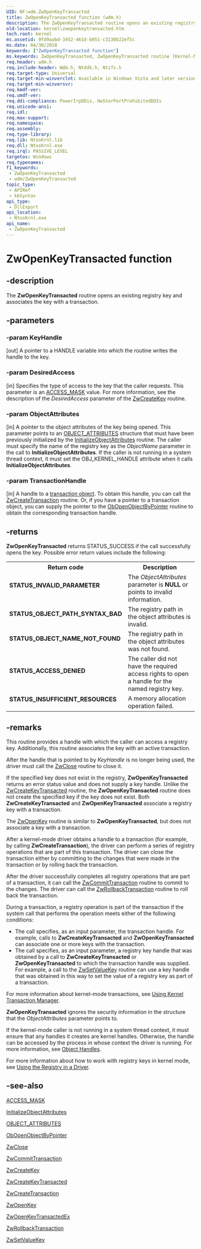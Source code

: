 ```yaml
---
UID: NF:wdm.ZwOpenKeyTransacted
title: ZwOpenKeyTransacted function (wdm.h)
description: The ZwOpenKeyTransacted routine opens an existing registry key and associates the key with a transaction.
old-location: kernel\zwopenkeytransacted.htm
tech.root: kernel
ms.assetid: 9fd9aabd-3452-461d-b051-c3130b22ef5c
ms.date: 04/30/2018
keywords: ["ZwOpenKeyTransacted function"]
ms.keywords: ZwOpenKeyTransacted, ZwOpenKeyTransacted routine [Kernel-Mode Driver Architecture], k111_e4192ee9-7dba-48d2-81be-38b33ff0b1d6.xml, kernel.zwopenkeytransacted, wdm/ZwOpenKeyTransacted
req.header: wdm.h
req.include-header: Wdm.h, Ntddk.h, Ntifs.h
req.target-type: Universal
req.target-min-winverclnt: Available in Windows Vista and later versions of the Windows operating system.
req.target-min-winversvr: 
req.kmdf-ver: 
req.umdf-ver: 
req.ddi-compliance: PowerIrpDDis, HwStorPortProhibitedDDIs
req.unicode-ansi: 
req.idl: 
req.max-support: 
req.namespace: 
req.assembly: 
req.type-library: 
req.lib: NtosKrnl.lib
req.dll: NtosKrnl.exe
req.irql: PASSIVE_LEVEL
targetos: Windows
req.typenames: 
f1_keywords:
 - ZwOpenKeyTransacted
 - wdm/ZwOpenKeyTransacted
topic_type:
 - APIRef
 - kbSyntax
api_type:
 - DllExport
api_location:
 - NtosKrnl.exe
api_name:
 - ZwOpenKeyTransacted
---
```


# ZwOpenKeyTransacted function


## -description

The <b>ZwOpenKeyTransacted</b> routine opens an existing registry key and associates the key with a transaction.

## -parameters

### -param KeyHandle 

[out]
A pointer to a HANDLE variable into which the routine writes the handle to the key.

### -param DesiredAccess 

[in]
Specifies the type of access to the key that the caller requests. This parameter is an <a href="/windows-hardware/drivers/kernel/access-mask">ACCESS_MASK</a> value. For more information, see the description of the <i>DesiredAccess</i> parameter of the <a href="/windows-hardware/drivers/ddi/wdm/nf-wdm-zwcreatekey">ZwCreateKey</a> routine.

### -param ObjectAttributes 

[in]
A pointer to the object attributes of the key being opened. This parameter points to an <a href="/windows/win32/api/ntdef/ns-ntdef-_object_attributes">OBJECT_ATTRIBUTES</a> structure that must have been previously initialized by the <a href="/windows/win32/api/ntdef/nf-ntdef-initializeobjectattributes">InitializeObjectAttributes</a> routine. The caller must specify the name of the registry key as the <i>ObjectName</i> parameter in the call to <b>InitializeObjectAttributes</b>. If the caller is not running in a system thread context, it must set the OBJ_KERNEL_HANDLE attribute when it calls <b>InitializeObjectAttributes</b>.

### -param TransactionHandle 

[in]
A handle to a <a href="/windows-hardware/drivers/kernel/transaction-objects">transaction object</a>. To obtain this handle, you can call the <a href="/windows-hardware/drivers/ddi/wdm/nf-wdm-ntcreatetransaction">ZwCreateTransaction</a> routine. Or, if you have a pointer to a transaction object, you can supply the pointer to the <a href="/windows-hardware/drivers/ddi/ntifs/nf-ntifs-obopenobjectbypointer">ObOpenObjectByPointer</a> routine to obtain the corresponding transaction handle.

## -returns

<b>ZwOpenKeyTransacted</b> returns STATUS_SUCCESS if the call successfully opens the key. Possible error return values include the following:

<table>
<tr>
<th>Return code</th>
<th>Description</th>
</tr>
<tr>
<td width="40%">
<dl>
<dt><b>STATUS_INVALID_PARAMETER</b></dt>
</dl>
</td>
<td width="60%">
The <i>ObjectAttributes</i> parameter is <b>NULL</b> or points to invalid information.

</td>
</tr>
<tr>
<td width="40%">
<dl>
<dt><b>STATUS_OBJECT_PATH_SYNTAX_BAD</b></dt>
</dl>
</td>
<td width="60%">
The registry path in the object attributes is invalid.

</td>
</tr>
<tr>
<td width="40%">
<dl>
<dt><b>STATUS_OBJECT_NAME_NOT_FOUND</b></dt>
</dl>
</td>
<td width="60%">
The registry path in the object attributes was not found.

</td>
</tr>
<tr>
<td width="40%">
<dl>
<dt><b>STATUS_ACCESS_DENIED</b></dt>
</dl>
</td>
<td width="60%">
The caller did not have the required access rights to open a handle for the named registry key.

</td>
</tr>
<tr>
<td width="40%">
<dl>
<dt><b>STATUS_INSUFFICIENT_RESOURCES</b></dt>
</dl>
</td>
<td width="60%">
A memory allocation operation failed.

</td>
</tr>
</table>

## -remarks

This routine provides a handle with which the caller can access a registry key. Additionally, this routine associates the key with an active transaction.

After the handle that is pointed to by <i>KeyHandle</i> is no longer being used, the driver must call the <a href="/windows-hardware/drivers/ddi/ntifs/nf-ntifs-ntclose">ZwClose</a> routine to close it.

If the specified key does not exist in the registry, <b>ZwOpenKeyTransacted</b> returns an error status value and does not supply a key handle. Unlike the <a href="/windows-hardware/drivers/ddi/wdm/nf-wdm-zwcreatekeytransacted">ZwCreateKeyTransacted</a> routine, the <b>ZwOpenKeyTransacted</b> routine does not create the specified key if the key does not exist. Both <b>ZwCreateKeyTransacted</b> and <b>ZwOpenKeyTransacted</b> associate a registry key with a transaction.

The <a href="/windows-hardware/drivers/ddi/wdm/nf-wdm-zwopenkey">ZwOpenKey</a> routine is similar to <b>ZwOpenKeyTransacted</b>, but does not associate a key with a transaction.

After a kernel-mode driver obtains a handle to a transaction (for example, by calling <b>ZwCreateTransaction</b>), the driver can perform a series of registry operations that are part of this transaction. The driver can close the transaction either by committing to the changes that were made in the transaction or by rolling back the transaction.

After the driver successfully completes all registry operations that are part of a transaction, it can call the <a href="/windows-hardware/drivers/ddi/wdm/nf-wdm-ntcommittransaction">ZwCommitTransaction</a> routine to commit to the changes. The driver can call the <a href="/windows-hardware/drivers/ddi/wdm/nf-wdm-ntrollbacktransaction">ZwRollbackTransaction</a> routine to roll back the transaction.

During a transaction, a registry operation is part of the transaction if the system call that performs the operation meets either of the following conditions:

<ul>
<li>
The call specifies, as an input parameter, the transaction handle. For example, calls to <b>ZwCreateKeyTransacted</b> and <b>ZwOpenKeyTransacted</b> can associate one or more keys with the transaction. 

</li>
<li>
The call specifies, as an input parameter, a registry key handle that was obtained by a call to <b>ZwCreateKeyTransacted</b> or <b>ZwOpenKeyTransacted</b> to which the transaction handle was supplied. For example, a call to the <a href="/windows-hardware/drivers/ddi/wdm/nf-wdm-zwsetvaluekey">ZwSetValueKey</a> routine can use a key handle that was obtained in this way to set the value of a registry key as part of a transaction. 

</li>
</ul>
For more information about kernel-mode transactions, see <a href="/windows-hardware/drivers/kernel/using-kernel-transaction-manager">Using Kernel Transaction Manager</a>.

<b>ZwOpenKeyTransacted</b> ignores the security information in the structure that the <i>ObjectAttributes</i> parameter points to.

If the kernel-mode caller is not running in a system thread context, it must ensure that any handles it creates are kernel handles. Otherwise, the handle can be accessed by the process in whose context the driver is running. For more information, see <a href="/windows-hardware/drivers/kernel/object-handles">Object Handles</a>.

For more information about how to work with registry keys in kernel mode, see <a href="/windows-hardware/drivers/kernel/using-the-registry-in-a-driver">Using the Registry in a Driver</a>.

## -see-also

<a href="/windows-hardware/drivers/kernel/access-mask">ACCESS_MASK</a>



<a href="/windows/win32/api/ntdef/nf-ntdef-initializeobjectattributes">InitializeObjectAttributes</a>



<a href="/windows/win32/api/ntdef/ns-ntdef-_object_attributes">OBJECT_ATTRIBUTES</a>



<a href="/windows-hardware/drivers/ddi/ntifs/nf-ntifs-obopenobjectbypointer">ObOpenObjectByPointer</a>



<a href="/windows-hardware/drivers/ddi/ntifs/nf-ntifs-ntclose">ZwClose</a>



<a href="/windows-hardware/drivers/ddi/wdm/nf-wdm-ntcommittransaction">ZwCommitTransaction</a>



<a href="/windows-hardware/drivers/ddi/wdm/nf-wdm-zwcreatekey">ZwCreateKey</a>



<a href="/windows-hardware/drivers/ddi/wdm/nf-wdm-zwcreatekeytransacted">ZwCreateKeyTransacted</a>



<a href="/windows-hardware/drivers/ddi/wdm/nf-wdm-ntcreatetransaction">ZwCreateTransaction</a>



<a href="/windows-hardware/drivers/ddi/wdm/nf-wdm-zwopenkey">ZwOpenKey</a>



<a href="/windows-hardware/drivers/ddi/wdm/nf-wdm-zwopenkeytransactedex">ZwOpenKeyTransactedEx</a>



<a href="/windows-hardware/drivers/ddi/wdm/nf-wdm-ntrollbacktransaction">ZwRollbackTransaction</a>



<a href="/windows-hardware/drivers/ddi/wdm/nf-wdm-zwsetvaluekey">ZwSetValueKey</a>